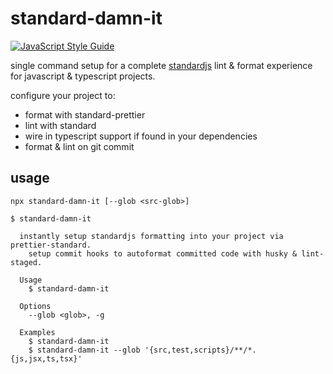 # standard-damn-it

[![JavaScript Style Guide](https://img.shields.io/badge/code_style-standard-brightgreen.svg)](https://standardjs.com)

single command setup for a complete [standardjs](https://standardjs.com/) lint & format experience for javascript & typescript projects.

configure your project to:

- format with standard-prettier
- lint with standard
- wire in typescript support if found in your dependencies
- format & lint on git commit

## usage

`npx standard-damn-it [--glob <src-glob>]`

```
$ standard-damn-it

  instantly setup standardjs formatting into your project via prettier-standard.
    setup commit hooks to autoformat committed code with husky & lint-staged.

  Usage
    $ standard-damn-it

  Options
    --glob <glob>, -g

  Examples
    $ standard-damn-it
    $ standard-damn-it --glob '{src,test,scripts}/**/*.{js,jsx,ts,tsx}'
```
